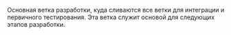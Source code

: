 Основная ветка разработки, куда сливаются все ветки для интеграции и первичного тестирования. Эта ветка служит основой для следующих этапов разработки.